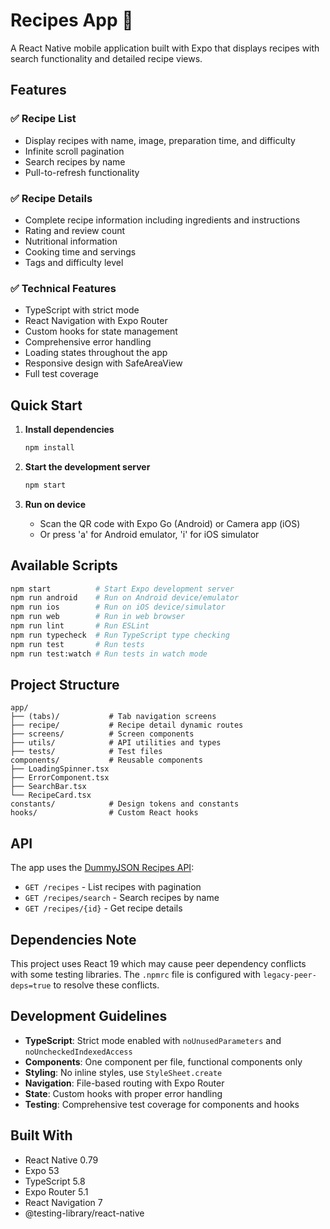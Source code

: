 # Recipes App 🍳

A React Native mobile application built with Expo that displays recipes with search functionality and detailed recipe views.

## Features

### ✅ Recipe List
- Display recipes with name, image, preparation time, and difficulty
- Infinite scroll pagination
- Search recipes by name
- Pull-to-refresh functionality

### ✅ Recipe Details
- Complete recipe information including ingredients and instructions
- Rating and review count
- Nutritional information
- Cooking time and servings
- Tags and difficulty level

### ✅ Technical Features
- TypeScript with strict mode
- React Navigation with Expo Router
- Custom hooks for state management
- Comprehensive error handling
- Loading states throughout the app
- Responsive design with SafeAreaView
- Full test coverage

## Quick Start

1. **Install dependencies**
   ```bash
   npm install
   ```

2. **Start the development server**
   ```bash
   npm start
   ```

3. **Run on device**
   - Scan the QR code with Expo Go (Android) or Camera app (iOS)
   - Or press 'a' for Android emulator, 'i' for iOS simulator

## Available Scripts

```bash
npm start          # Start Expo development server
npm run android    # Run on Android device/emulator
npm run ios        # Run on iOS device/simulator
npm run web        # Run in web browser
npm run lint       # Run ESLint
npm run typecheck  # Run TypeScript type checking
npm run test       # Run tests
npm run test:watch # Run tests in watch mode
```

## Project Structure

```
app/
├── (tabs)/           # Tab navigation screens
├── recipe/           # Recipe detail dynamic routes
├── screens/          # Screen components
├── utils/            # API utilities and types
├── tests/            # Test files
components/           # Reusable components
├── LoadingSpinner.tsx
├── ErrorComponent.tsx
├── SearchBar.tsx
└── RecipeCard.tsx
constants/            # Design tokens and constants
hooks/                # Custom React hooks
```

## API

The app uses the [DummyJSON Recipes API](https://dummyjson.com/recipes):
- `GET /recipes` - List recipes with pagination
- `GET /recipes/search` - Search recipes by name
- `GET /recipes/{id}` - Get recipe details

## Dependencies Note

This project uses React 19 which may cause peer dependency conflicts with some testing libraries. The `.npmrc` file is configured with `legacy-peer-deps=true` to resolve these conflicts.

## Development Guidelines

- **TypeScript**: Strict mode enabled with `noUnusedParameters` and `noUncheckedIndexedAccess`
- **Components**: One component per file, functional components only
- **Styling**: No inline styles, use `StyleSheet.create`
- **Navigation**: File-based routing with Expo Router
- **State**: Custom hooks with proper error handling
- **Testing**: Comprehensive test coverage for components and hooks

## Built With

- React Native 0.79
- Expo 53
- TypeScript 5.8
- Expo Router 5.1
- React Navigation 7
- @testing-library/react-native